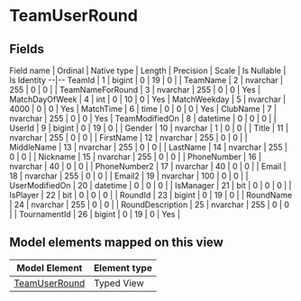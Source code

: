﻿TeamUserRound
============

## Fields

Field name | Ordinal | Native type | Length | Precision | Scale | Is Nullable | Is Identity
--|--
TeamId | 1 | bigint | 0 | 19 | 0 |  | 
TeamName | 2 | nvarchar | 255 | 0 | 0 |  | 
TeamNameForRound | 3 | nvarchar | 255 | 0 | 0 | Yes | 
MatchDayOfWeek | 4 | int | 0 | 10 | 0 | Yes | 
MatchWeekday | 5 | nvarchar | 4000 | 0 | 0 | Yes | 
MatchTime | 6 | time | 0 | 0 | 0 | Yes | 
ClubName | 7 | nvarchar | 255 | 0 | 0 | Yes | 
TeamModifiedOn | 8 | datetime | 0 | 0 | 0 |  | 
UserId | 9 | bigint | 0 | 19 | 0 |  | 
Gender | 10 | nvarchar | 1 | 0 | 0 |  | 
Title | 11 | nvarchar | 255 | 0 | 0 |  | 
FirstName | 12 | nvarchar | 255 | 0 | 0 |  | 
MiddleName | 13 | nvarchar | 255 | 0 | 0 |  | 
LastName | 14 | nvarchar | 255 | 0 | 0 |  | 
Nickname | 15 | nvarchar | 255 | 0 | 0 |  | 
PhoneNumber | 16 | nvarchar | 40 | 0 | 0 |  | 
PhoneNumber2 | 17 | nvarchar | 40 | 0 | 0 |  | 
Email | 18 | nvarchar | 255 | 0 | 0 |  | 
Email2 | 19 | nvarchar | 100 | 0 | 0 |  | 
UserModifiedOn | 20 | datetime | 0 | 0 | 0 |  | 
IsManager | 21 | bit | 0 | 0 | 0 |  | 
IsPlayer | 22 | bit | 0 | 0 | 0 |  | 
RoundId | 23 | bigint | 0 | 19 | 0 |  | 
RoundName | 24 | nvarchar | 255 | 0 | 0 |  | 
RoundDescription | 25 | nvarchar | 255 | 0 | 0 |  | 
TournamentId | 26 | bigint | 0 | 19 | 0 | Yes | 

## Model elements mapped on this view

Model Element | Element type
--|--
[TeamUserRound](../../../EntityModel/_DefaultGroup/TypedViews/TeamUserRound.htm) | Typed View
